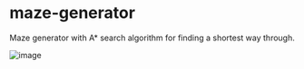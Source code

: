 # maze-generator
Maze generator with A* search algorithm for finding a shortest way through.

![image](https://user-images.githubusercontent.com/85038909/208389284-faa1e508-625a-44e6-8b29-06bc5e7af16e.png)
